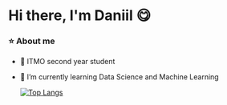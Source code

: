 # Hi there, I'm Daniil 😋
### ⭐️ About me 

- 🔭 ITMO second year student
- 🌱 I’m currently learning Data Science and Machine Learning

  [![Top Langs](https://github-readme-stats.vercel.app/api/top-langs/?username=daniilzen7)](https://github.com/daniilzen7/github-readme-stats)

<!--
**daniilzen7/daniilzen7** is a ✨ _special_ ✨ repository because its `README.md` (this file) appears on your GitHub profile.

Here are some ideas to get you started:

- 🔭 I’m currently working on ITMO
- 🌱 I’m currently learning ...
- 👯 I’m looking to collaborate on ...
- 🤔 I’m looking for help with ...
- 💬 Ask me about ...
- 📫 How to reach me: ...
- 😄 Pronouns: ...
- ⚡ Fun fact: ...
-->
